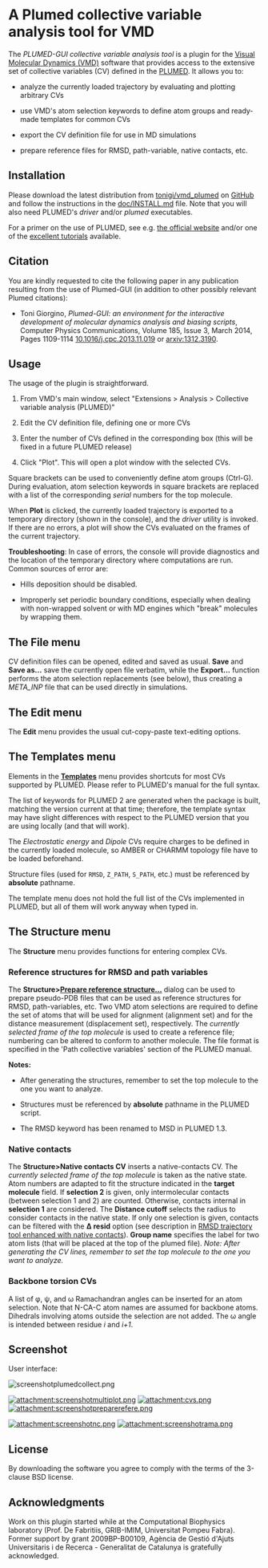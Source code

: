 A Plumed collective variable analysis tool for VMD
==================================================

The *PLUMED-GUI collective variable analysis tool* is a plugin for the
[Visual Molecular Dynamics (VMD)](http://www.ks.uiuc.edu/Research/vmd/)
software that provides access to the extensive set of collective
variables (CV) defined in the [PLUMED](http://www.plumed-code.org/). It
allows you to:

-   analyze the currently loaded trajectory by evaluating and plotting
    arbitrary CVs

-   use VMD's atom selection keywords to define atom groups and
    ready-made templates for common CVs

-   export the CV definition file for use in MD simulations

-   prepare reference files for RMSD, path-variable, native contacts,
    etc.

Installation
------------

Please download the latest distribution from
[tonigi/vmd\_plumed](https://github.com/tonigi/vmd_plumed) on
[GitHub](http://www.multiscalelab.org/utilities/PlumedGUI/GitHub#) and
follow the instructions in the
[doc/INSTALL.md](https://github.com/tonigi/vmd_plumed/blob/master/doc/INSTALL.md)
file. Note that you will also need PLUMED's *driver* and/or *plumed*
executables.

For a primer on the use of PLUMED, see e.g. [the official
website](http://www.plumed-code.org/) and/or one of the [excellent
tutorials](https://sites.google.com/site/plumedtutorial2010/) available.

Citation
--------

You are kindly requested to cite the following paper in any publication
resulting from the use of Plumed-GUI (in addition to other possibly
relevant Plumed citations):

-   Toni Giorgino, *Plumed-GUI: an environment for the interactive
    development of molecular dynamics analysis and biasing scripts*,
    Computer Physics Communications, Volume 185, Issue 3, March 2014,
    Pages 1109-1114
    [10.1016/j.cpc.2013.11.019](http://dx.doi.org/10.1016/j.cpc.2013.11.019)
    or [arxiv:1312.3190](http://arxiv.org/abs/1312.3190).

Usage
-----

The usage of the plugin is straightforward.

1.  From VMD's main window, select "Extensions \> Analysis \> Collective
    variable analysis (PLUMED)"

2.  Edit the CV definition file, defining one or more CVs

3.  Enter the number of CVs defined in the corresponding box (this will
    be fixed in a future PLUMED release)

4.  Click "Plot". This will open a plot window with the selected CVs.

Square brackets can be used to conveniently define atom groups (Ctrl-G).
During evaluation, atom selection keywords in square brackets are
replaced with a list of the corresponding *serial* numbers for the top
molecule.

When **Plot** is clicked, the currently loaded trajectory is exported to
a temporary directory (shown in the console), and the *driver* utility
is invoked. If there are no errors, a plot will show the CVs evaluated
on the frames of the current trajectory.

**Troubleshooting**: In case of errors, the console will provide
diagnostics and the location of the temporary directory where
computations are run. Common sources of error are:

-   Hills deposition should be disabled.

-   Improperly set periodic boundary conditions, especially when dealing
    with non-wrapped solvent or with MD engines which "break" molecules
    by wrapping them.

The File menu
-------------

CV definition files can be opened, edited and saved as usual. **Save**
and **Save as...** save the currently open file verbatim, while the
**Export...** function performs the atom selection replacements (see
below), thus creating a *META\_INP* file that can be used directly in
simulations.

The Edit menu
-------------

The **Edit** menu provides the usual cut-copy-paste text-editing
options.

The Templates menu
------------------

Elements in the
**[Templates](http://img204.imageshack.us/i/29948613.png/)** menu
provides shortcuts for most CVs supported by PLUMED. Please refer to
PLUMED's manual for the full syntax.

The list of keywords for PLUMED 2 are generated when the package is
built, matching the version current at that time; therefore, the
template syntax may have slight differences with respect to the PLUMED
version that you are using locally (and that will work).

The *Electrostatic energy* and *Dipole* CVs require charges to be
defined in the currently loaded molecule, so AMBER or CHARMM topology
file have to be loaded beforehand.

Structure files (used for `RMSD`, `Z_PATH`, `S_PATH`, etc.) must be
referenced by **absolute** pathname.

The template menu does not hold the full list of the CVs implemented in
PLUMED, but all of them will work anyway when typed in.

The Structure menu
------------------

The **Structure** menu provides functions for entering complex CVs.

### Reference structures for RMSD and path variables

The **Structure\>[Prepare reference
structure...](http://img835.imageshack.us/i/screenshotpreparerefere.png/)**
dialog can be used to prepare pseudo-PDB files that can be used as
reference structures for RMSD, path-variables, etc. Two VMD atom
selections are required to define the set of atoms that will be used for
alignment (alignment set) and for the distance measurement (displacement
set), respectively. The *currently selected frame of the top molecule*
is used to create a reference file; numbering can be altered to conform
to another molecule. The file format is specified in the 'Path
collective variables' section of the PLUMED manual.

**Notes:**

-   After generating the structures, remember to set the top molecule to
    the one you want to analyze.

-   Structures must be referenced by **absolute** pathname in the PLUMED
    script.

-   The RMSD keyword has been renamed to MSD in PLUMED 1.3.

### Native contacts

The **Structure\>Native contacts CV** inserts a native-contacts CV. The
*currently selected frame of the top molecule* is taken as the native
state. Atom numbers are adapted to fit the structure indicated in the
**target molecule** field. If **selection 2** is given, only
intermolecular contacts (between selection 1 and 2) are counted.
Otherwise, contacts internal in **selection 1** are considered. The
**Distance cutoff** selects the radius to consider contacts in the
native state. If only one selection is given, contacts can be filtered
with the **Δ resid** option (see description in [RMSD trajectory tool
enhanced with native
contacts](http://www.multiscalelab.org/utilities/RMSDTTNC)).
**Group name** specifies the label for two atom lists (that will be
placed at the top of the plumed file). *Note: After generating the CV
lines, remember to set the top molecule to the one you want to analyze.*

### Backbone torsion CVs

A list of φ, ψ, and ω Ramachandran angles can be inserted for an atom
selection. Note that N-CA-C atom names are assumed for backbone atoms.
Dihedrals involving atoms outside the selection are not added. The ω
angle is intended between residue *i* and *i+1*.

Screenshot
----------

User interface:

![screenshotplumedcollect.png](http://www.multiscalelab.org//utilities/PlumedGUI?action=AttachFile&do=get&target=screenshotplumedcollect.png)

[![attachment:screenshotmultiplot.png](http://www.multiscalelab.org//utilities/PlumedGUI?action=AttachFile&do=get&target=screenshotmultiplot.png)](http://www.multiscalelab.org/utilities/PlumedGUI/utilities/PlumedGUI?action=AttachFile&do=get&target=screenshotmultiplot.png)
[![attachment:cvs.png](http://www.multiscalelab.org//utilities/PlumedGUI?action=AttachFile&do=get&target=cvs.png)](http://www.multiscalelab.org/utilities/PlumedGUI/utilities/PlumedGUI?action=AttachFile&do=get&target=cvs.png)
[![attachment:screenshotpreparerefere.png](http://www.multiscalelab.org//utilities/PlumedGUI?action=AttachFile&do=get&target=screenshotpreparerefere.png)](http://www.multiscalelab.org/utilities/PlumedGUI/utilities/PlumedGUI?action=AttachFile&do=get&target=screenshotpreparerefere.png)

[![attachment:screenshotnc.png](http://www.multiscalelab.org//utilities/PlumedGUI?action=AttachFile&do=get&target=screenshotnc.png)](http://www.multiscalelab.org/utilities/PlumedGUI/utilities/PlumedGUI?action=AttachFile&do=get&target=screenshotnc.png)
[![attachment:screenshotrama.png](http://www.multiscalelab.org//utilities/PlumedGUI?action=AttachFile&do=get&target=screenshotrama.png)](http://www.multiscalelab.org/utilities/PlumedGUI/utilities/PlumedGUI?action=AttachFile&do=get&target=screenshotrama.png)

License
-------

By downloading the software you agree to comply with the terms of the
3-clause BSD license.

Acknowledgments
---------------

Work on this plugin started while at the Computational Biophysics
laboratory (Prof. De Fabritiis, GRIB-IMIM, Universitat Pompeu
Fabra). Former support by grant 2009BP-B00109, Agència de Gestió
d'Ajuts Universitaris i de Recerca - Generalitat de Catalunya is
gratefully acknowledged.
